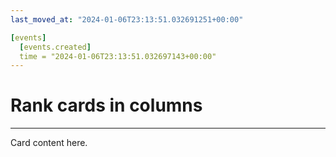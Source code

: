 ```yaml
---
last_moved_at: "2024-01-06T23:13:51.032691251+00:00"

[events]
  [events.created]
  time = "2024-01-06T23:13:51.032697143+00:00"
---
```

# Rank cards in columns
---

Card content here.

